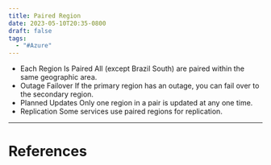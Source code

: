 ```yaml
---
title: Paired Region
date: 2023-05-10T20:35-0800
draft: false
tags:
  - "#Azure"
---
```

- Each Region Is Paired All (except Brazil South) are paired within the same geographic area.
- Outage Failover If the primary region has an outage, you can fail over to the secondary region.
- Planned Updates Only one region in a pair is updated at any one time.
- Replication Some services use paired regions for replication.

---
# References
